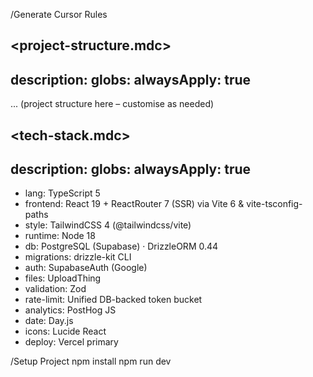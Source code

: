 /Generate Cursor Rules

<project-structure.mdc>
---
description: 
globs: 
alwaysApply: true
---
<project-structure>
... (project structure here – customise as needed)
</project-structure>

<tech-stack.mdc>
---
description: 
globs: 
alwaysApply: true
---
- lang: TypeScript 5
- frontend: React 19 + ReactRouter 7 (SSR) via Vite 6 & vite-tsconfig-paths
- style: TailwindCSS 4 (@tailwindcss/vite)
- runtime: Node 18
- db: PostgreSQL (Supabase) · DrizzleORM 0.44
- migrations: drizzle-kit CLI
- auth: SupabaseAuth (Google)
- files: UploadThing
- validation: Zod
- rate-limit: Unified DB-backed token bucket
- analytics: PostHog JS
- date: Day.js
- icons: Lucide React
- deploy: Vercel primary

/Setup Project
npm install
npm run dev
